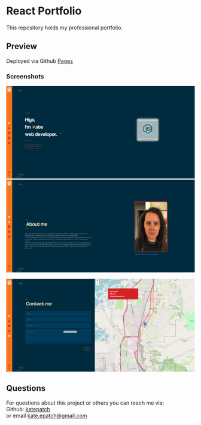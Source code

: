 # React Portfolio

This repository holds my professional portfolio.

## Preview

Deployed via Github [Pages](https://katepatch.github.io/React-Portfolio/)

### Screenshots

![screenshot](./screenshots/home.png)
![screenshot](./screenshots/aboutme.png)
<!-- ![screenshot](./screenshots/portfolio.png)
![screenshot](./screenshots/resume.png) -->
![screenshot](./screenshots/contact.png)

## Questions

For questions about this project or others you can reach me via:</br>
Github: [katepatch](https://github.com/katepatch)</br>
or email kate.epatch@gmail.com
